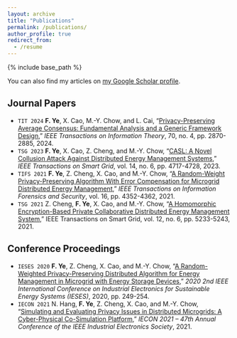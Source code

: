 ```yaml
---
layout: archive
title: "Publications"
permalink: /publications/
author_profile: true
redirect_from:
  - /resume
---
```


{% include base_path %}

You can also find my articles on [my Google Scholar profile](https://scholar.google.com/citations?user=uBZbqDsAAAAJ&hl=en).

Journal Papers
------
* `TIT 2024` **F. Ye**, X. Cao, M.-Y. Chow, and L. Cai, “[Privacy-Preserving Average Consensus: Fundamental Analysis and a Generic Framework Design](https://ieeexplore.ieee.org/document/10445335),” _IEEE Transactions on Information Theory_, 70, no. 4, pp. 2870-2885, 2024.
* `TSG 2023` **F. Ye**, X. Cao, Z. Cheng, and M.-Y. Chow, “[CASL: A Novel Collusion Attack Against Distributed Energy Management Systems](https://ieeexplore.ieee.org/abstract/document/10057447),” _IEEE Transactions on Smart Grid_, vol. 14, no. 6, pp. 4717-4728, 2023.
* `TIFS 2021` **F. Ye**, Z. Cheng, X. Cao, and M.-Y. Chow, “[A Random-Weight Privacy-Preserving Algorithm With Error Compensation for Microgrid Distributed Energy Management](https://ieeexplore.ieee.org/document/9517116/),” _IEEE Transactions on Information Forensics and Security_, vol. 16, pp. 4352-4362, 2021.
* `TSG 2021` Z. Cheng, **F. Ye**, X. Cao, and M.-Y. Chow, “[A Homomorphic Encryption-Based Private Collaborative Distributed Energy Management System](https://ieeexplore.ieee.org/document/9462936),” IEEE Transactions on Smart Grid, vol. 12, no. 6, pp. 5233-5243, 2021.

Conference Proceedings
------
* `IESES 2020` **F. Ye**, Z. Cheng, X. Cao, and M.-Y. Chow, “[A Random-Weighted Privacy-Preserving Distributed Algorithm for Energy Management in Microgrid with Energy Storage Devices](https://ieeexplore.ieee.org/document/9210675),” _2020 2nd IEEE International Conference on Industrial Electronics for Sustainable Energy Systems (IESES)_, 2020, pp. 249-254.
* `IECON 2021` N. Hang, **F. Ye**, Z. Cheng, X. Cao, and M.-Y. Chow, “[Simulating and Evaluating Privacy Issues in Distributed Microgrids: A Cyber-Physical Co-Simulation Platform](https://ieeexplore.ieee.org/document/9589187),” _IECON 2021 – 47th Annual Conference of the IEEE Industrial Electronics Society_, 2021.
  
